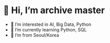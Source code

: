 # 👋 Hi, I’m archive master
- 👀 I’m interested in AI, Big Data, Python
- 🌱 I’m currently learning Python, SQL
- 🎪 I’m from Seoul/Korea


<!---
archive-dev-korean/archive-dev-korean is a ✨ special ✨ repository because its `README.md` (this file) appears on your GitHub profile.
You can click the Preview link to take a look at your changes.
--->
